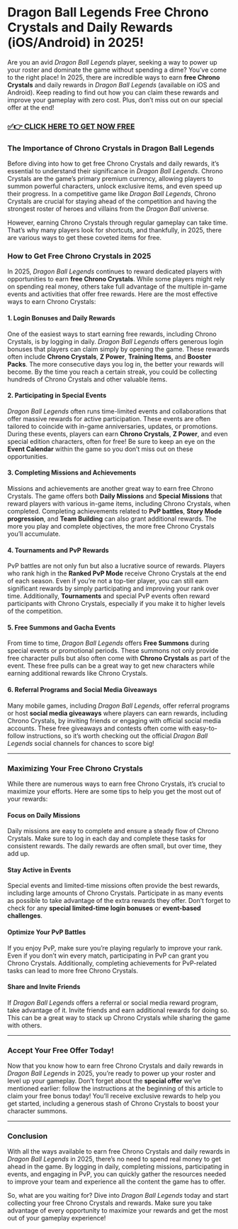 # Dragon Ball Legends Free Chrono Crystals and Daily Rewards (iOS/Android) in 2025!

Are you an avid *Dragon Ball Legends* player, seeking a way to power up your roster and dominate the game without spending a dime? You’ve come to the right place! In 2025, there are incredible ways to earn **free Chrono Crystals** and daily rewards in *Dragon Ball Legends* (available on iOS and Android). Keep reading to find out how you can claim these rewards and improve your gameplay with zero cost. Plus, don’t miss out on our special offer at the end!

### [✅👉 CLICK HERE TO GET NOW FREE](https://justfree.xyz/dragonball/legends/)

### The Importance of Chrono Crystals in Dragon Ball Legends

Before diving into how to get free Chrono Crystals and daily rewards, it’s essential to understand their significance in *Dragon Ball Legends*. Chrono Crystals are the game’s primary premium currency, allowing players to summon powerful characters, unlock exclusive items, and even speed up their progress. In a competitive game like *Dragon Ball Legends*, Chrono Crystals are crucial for staying ahead of the competition and having the strongest roster of heroes and villains from the *Dragon Ball* universe.

However, earning Chrono Crystals through regular gameplay can take time. That’s why many players look for shortcuts, and thankfully, in 2025, there are various ways to get these coveted items for free.

### How to Get Free Chrono Crystals in 2025

In 2025, *Dragon Ball Legends* continues to reward dedicated players with opportunities to earn **free Chrono Crystals**. While some players might rely on spending real money, others take full advantage of the multiple in-game events and activities that offer free rewards. Here are the most effective ways to earn Chrono Crystals:

#### 1. **Login Bonuses and Daily Rewards**

One of the easiest ways to start earning free rewards, including Chrono Crystals, is by logging in daily. *Dragon Ball Legends* offers generous login bonuses that players can claim simply by opening the game. These rewards often include **Chrono Crystals**, **Z Power**, **Training Items**, and **Booster Packs**. The more consecutive days you log in, the better your rewards will become. By the time you reach a certain streak, you could be collecting hundreds of Chrono Crystals and other valuable items.

#### 2. **Participating in Special Events**

*Dragon Ball Legends* often runs time-limited events and collaborations that offer massive rewards for active participation. These events are often tailored to coincide with in-game anniversaries, updates, or promotions. During these events, players can earn **Chrono Crystals**, **Z Power**, and even special edition characters, often for free! Be sure to keep an eye on the **Event Calendar** within the game so you don’t miss out on these opportunities.

#### 3. **Completing Missions and Achievements**

Missions and achievements are another great way to earn free Chrono Crystals. The game offers both **Daily Missions** and **Special Missions** that reward players with various in-game items, including Chrono Crystals, when completed. Completing achievements related to **PvP battles**, **Story Mode progression**, and **Team Building** can also grant additional rewards. The more you play and complete objectives, the more free Chrono Crystals you’ll accumulate.

#### 4. **Tournaments and PvP Rewards**

PvP battles are not only fun but also a lucrative source of rewards. Players who rank high in the **Ranked PvP Mode** receive Chrono Crystals at the end of each season. Even if you’re not a top-tier player, you can still earn significant rewards by simply participating and improving your rank over time. Additionally, **Tournaments** and special PvP events often reward participants with Chrono Crystals, especially if you make it to higher levels of the competition.

#### 5. **Free Summons and Gacha Events**

From time to time, *Dragon Ball Legends* offers **Free Summons** during special events or promotional periods. These summons not only provide free character pulls but also often come with **Chrono Crystals** as part of the event. These free pulls can be a great way to get new characters while earning additional rewards like Chrono Crystals.

#### 6. **Referral Programs and Social Media Giveaways**

Many mobile games, including *Dragon Ball Legends*, offer referral programs or host **social media giveaways** where players can earn rewards, including Chrono Crystals, by inviting friends or engaging with official social media accounts. These free giveaways and contests often come with easy-to-follow instructions, so it’s worth checking out the official *Dragon Ball Legends* social channels for chances to score big!

---

### Maximizing Your Free Chrono Crystals

While there are numerous ways to earn free Chrono Crystals, it’s crucial to maximize your efforts. Here are some tips to help you get the most out of your rewards:

#### **Focus on Daily Missions**
Daily missions are easy to complete and ensure a steady flow of Chrono Crystals. Make sure to log in each day and complete these tasks for consistent rewards. The daily rewards are often small, but over time, they add up.

#### **Stay Active in Events**
Special events and limited-time missions often provide the best rewards, including large amounts of Chrono Crystals. Participate in as many events as possible to take advantage of the extra rewards they offer. Don’t forget to check for any **special limited-time login bonuses** or **event-based challenges**.

#### **Optimize Your PvP Battles**
If you enjoy PvP, make sure you’re playing regularly to improve your rank. Even if you don’t win every match, participating in PvP can grant you Chrono Crystals. Additionally, completing achievements for PvP-related tasks can lead to more free Chrono Crystals.

#### **Share and Invite Friends**
If *Dragon Ball Legends* offers a referral or social media reward program, take advantage of it. Invite friends and earn additional rewards for doing so. This can be a great way to stack up Chrono Crystals while sharing the game with others.

---

### Accept Your Free Offer Today!

Now that you know how to earn free Chrono Crystals and daily rewards in *Dragon Ball Legends* in 2025, you’re ready to power up your roster and level up your gameplay. Don’t forget about the **special offer** we’ve mentioned earlier: follow the instructions at the beginning of this article to claim your free bonus today! You’ll receive exclusive rewards to help you get started, including a generous stash of Chrono Crystals to boost your character summons.

---

### Conclusion

With all the ways available to earn free Chrono Crystals and daily rewards in *Dragon Ball Legends* in 2025, there’s no need to spend real money to get ahead in the game. By logging in daily, completing missions, participating in events, and engaging in PvP, you can quickly gather the resources needed to improve your team and experience all the content the game has to offer.

So, what are you waiting for? Dive into *Dragon Ball Legends* today and start collecting your free Chrono Crystals and rewards. Make sure you take advantage of every opportunity to maximize your rewards and get the most out of your gameplay experience!
